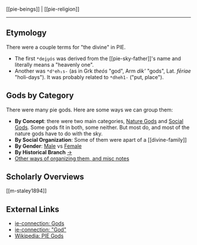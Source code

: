 [[pie-beings]] | [[pie-religion]]

---

## Etymology
There were a couple terms for "the divine" in PIE.  
- The first `*dei̯u̯ós` was derived from the [[pie-sky-father]]'s name and literally means a "heavenly one". 
- Another  was 	`*dʰeh₁s-` (as in Grk *theós* "god", Arm *dik'* "gods", Lat. *fēriae* "holi-days"). It was probably related to `*dheh1-` ("put, place").

## Gods by Category
There were many pie gods. Here are some ways we can group them:
- **By Concept**: there were two main categories, [Nature Gods](pie-nature-gods.md) and [Social Gods](pie-social-gods.md). Some gods fit in both, some neither. But most do, and most of the nature gods have to do with the sky.
- **By Social Organization**: Some of them were apart of a [[divine-family]]
- **By Gender**: [Male](pie-gods-male.md) vs [Female](pie-goddesses.md)
- **By Historical Branch** [->](pie-gods-by-branch.md)
- [Other ways of organizing them, and misc notes](pie-gods-misc-notes.md)

## Scholarly Overviews
[[m-staley1894]]



 
## External Links
- [ie-connection: Gods](https://www.indo-european-connection.com/religion/gods)
- [ie-connection: "God"](https://www.indo-european-connection.com/words/god)
- [Wikipedia: PIE Gods](https://en.wikipedia.org/wiki/Proto-Indo-European-mythology#Gods-and-goddesses)